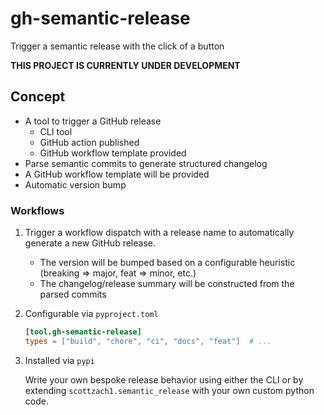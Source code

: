 # gh-semantic-release

Trigger a semantic release with the click of a button

**THIS PROJECT IS CURRENTLY UNDER DEVELOPMENT**

## Concept

- A tool to trigger a GitHub release
    - CLI tool
    - GitHub action published
    - GitHub workflow template provided
- Parse semantic commits to generate structured changelog
- A GitHub workflow template will be provided
- Automatic version bump

### Workflows

1. Trigger a workflow dispatch with a release name to automatically generate a new GitHub release.

    - The version will be bumped based on a configurable heuristic (breaking => major, feat => minor, etc.)
    - The changelog/release summary will be constructed from the parsed commits

2. Configurable via `pyproject.toml`

   ```toml
   [tool.gh-semantic-release]
   types = ["build", "chore", "ci", "docs", "feat"]  # ...
   ```

3. Installed via `pypi`

   Write your own bespoke release behavior using either the CLI or by extending `scottzach1.semantic_release` with your
   own custom python code.
